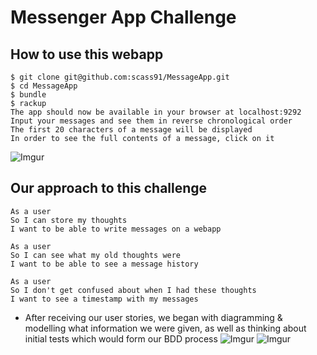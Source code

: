 # Messenger App Challenge

How to use this webapp
---------

```
$ git clone git@github.com:scass91/MessageApp.git
$ cd MessageApp
$ bundle
$ rackup
The app should now be available in your browser at localhost:9292
Input your messages and see them in reverse chronological order
The first 20 characters of a message will be displayed 
In order to see the full contents of a message, click on it
```

![Imgur](https://i.imgur.com/O99yX9r.png)


Our approach to this challenge
---------

```
As a user
So I can store my thoughts
I want to be able to write messages on a webapp
```

```
As a user
So I can see what my old thoughts were
I want to be able to see a message history 
```

```
As a user
So I don't get confused about when I had these thoughts
I want to see a timestamp with my messages
```

* After receiving our user stories, we began with diagramming & modelling what information we were given, as well as thinking about initial tests which would form our BDD process
![Imgur](https://i.imgur.com/yyOkCrt.jpg)
![Imgur](https://i.imgur.com/XXlqBaM.jpg)
